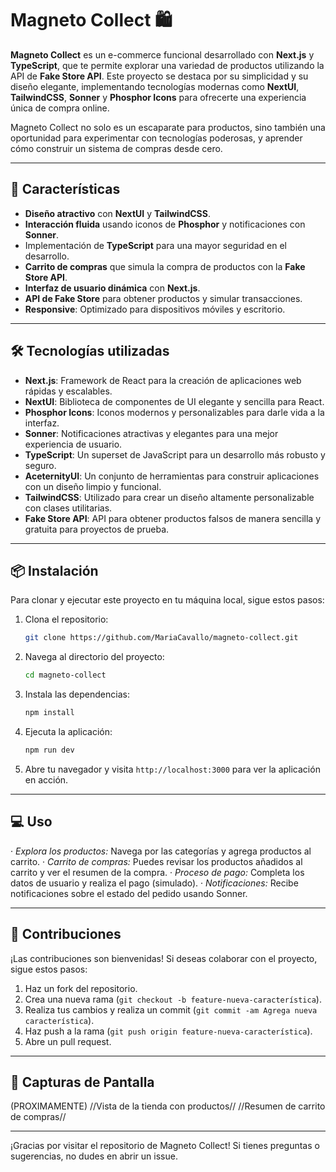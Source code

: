 # Magneto Collect 🛍️

**Magneto Collect** es un e-commerce funcional desarrollado con **Next.js** y **TypeScript**, que te permite explorar una variedad de productos utilizando la API de **Fake Store API**. Este proyecto se destaca por su simplicidad y su diseño elegante, implementando tecnologías modernas como **NextUI**, **TailwindCSS**, **Sonner** y **Phosphor Icons** para ofrecerte una experiencia única de compra online.

Magneto Collect no solo es un escaparate para productos, sino también una oportunidad para experimentar con tecnologías poderosas, y aprender cómo construir un sistema de compras desde cero.

---

## 🚀 Características

- **Diseño atractivo** con **NextUI** y **TailwindCSS**.
- **Interacción fluida** usando iconos de **Phosphor** y notificaciones con **Sonner**.
- Implementación de **TypeScript** para una mayor seguridad en el desarrollo.
- **Carrito de compras** que simula la compra de productos con la **Fake Store API**.
- **Interfaz de usuario dinámica** con **Next.js**.
- **API de Fake Store** para obtener productos y simular transacciones.
- **Responsive**: Optimizado para dispositivos móviles y escritorio.

---

## 🛠 Tecnologías utilizadas

- **Next.js**: Framework de React para la creación de aplicaciones web rápidas y escalables.
- **NextUI**: Biblioteca de componentes de UI elegante y sencilla para React.
- **Phosphor Icons**: Iconos modernos y personalizables para darle vida a la interfaz.
- **Sonner**: Notificaciones atractivas y elegantes para una mejor experiencia de usuario.
- **TypeScript**: Un superset de JavaScript para un desarrollo más robusto y seguro.
- **AceternityUI**: Un conjunto de herramientas para construir aplicaciones con un diseño limpio y funcional.
- **TailwindCSS**: Utilizado para crear un diseño altamente personalizable con clases utilitarias.
- **Fake Store API**: API para obtener productos falsos de manera sencilla y gratuita para proyectos de prueba.

---

## 📦 Instalación 

Para clonar y ejecutar este proyecto en tu máquina local, sigue estos pasos:

1. Clona el repositorio:
    ```bash
    git clone https://github.com/MariaCavallo/magneto-collect.git
    ```

2. Navega al directorio del proyecto:
    ```bash
    cd magneto-collect
    ```

3. Instala las dependencias:
    ```bash
    npm install
    ```

4. Ejecuta la aplicación:
    ```bash
    npm run dev
    ```

5. Abre tu navegador y visita `http://localhost:3000` para ver la aplicación en acción.

---

## 💻 Uso

· *Explora los productos:* Navega por las categorías y agrega productos al carrito.
· *Carrito de compras:* Puedes revisar los productos añadidos al carrito y ver el resumen de la compra.
· *Proceso de pago:* Completa los datos de usuario y realiza el pago (simulado).
· *Notificaciones:* Recibe notificaciones sobre el estado del pedido usando Sonner.

---

## 📝 Contribuciones
¡Las contribuciones son bienvenidas! Si deseas colaborar con el proyecto, sigue estos pasos:

1. Haz un fork del repositorio.
2. Crea una nueva rama (`git checkout -b feature-nueva-característica`).
3. Realiza tus cambios y realiza un commit (`git commit -am Agrega nueva característica`).
4. Haz push a la rama (`git push origin feature-nueva-característica`).
5. Abre un pull request.

---

## 📸 Capturas de Pantalla

(PROXIMAMENTE)
//Vista de la tienda con productos//
//Resumen de carrito de compras//

---

¡Gracias por visitar el repositorio de Magneto Collect! Si tienes preguntas o sugerencias, no dudes en abrir un issue.
